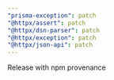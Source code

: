 ```yaml
---
"prisma-exception": patch
"@httpx/assert": patch
"@httpx/dsn-parser": patch
"@httpx/exception": patch
"@httpx/json-api": patch
---
```


Release with npm provenance
